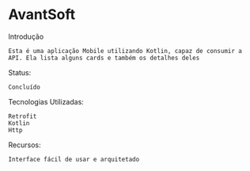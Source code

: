 <h1>AvantSoft</h1>
Introdução

    Esta é uma aplicação Mobile utilizando Kotlin, capaz de consumir a API. Ela lista alguns cards e também os detalhes deles

Status:

    Concluído 
    
Tecnologias Utilizadas:

    Retrofit
    Kotlin
    Http
    
    

Recursos:

    
    
    Interface fácil de usar e arquitetado
 
